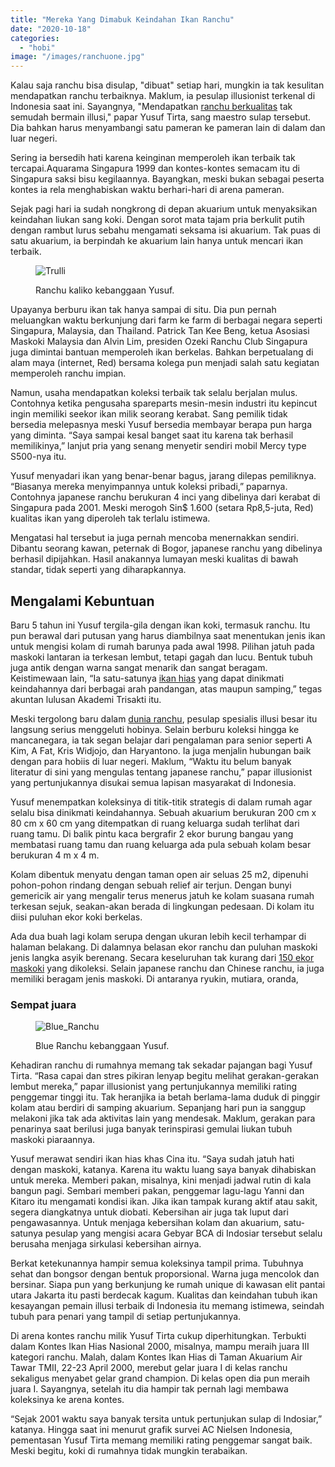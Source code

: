 ```yaml
---
title: "Mereka Yang Dimabuk Keindahan Ikan Ranchu"
date: "2020-10-18"
categories: 
  - "hobi"
image: "/images/ranchuone.jpg"
---
```


Kalau saja ranchu bisa disulap, "dibuat" setiap hari, mungkin ia tak kesulitan mendapatkan ranchu terbaiknya. Maklum, ia pesulap illusionist terkenal di Indonesia saat ini. Sayangnya, "Mendapatkan [ranchu berkualitas](http://localhost/mitra/beda-kepala-naga-dan-ranchu-lion.html) tak semudah bermain illusi," papar Yusuf Tirta, sang maestro sulap tersebut. Dia bahkan harus menyambangi satu pameran ke pameran lain di dalam dan luar negeri.

Sering ia bersedih hati karena keinginan memperoleh ikan terbaik tak tercapai.Aquarama Singapura 1999 dan kontes-kontes semacam itu di Singapura saksi bisu kegilaannya. Bayangkan, meski bukan sebagai peserta kontes ia rela menghabiskan waktu berhari-hari di arena pameran.

Sejak pagi hari ia sudah nongkrong di depan akuarium untuk menyaksikan keindahan liukan sang koki. Dengan sorot mata tajam pria berkulit putih dengan rambut lurus sebahu mengamati seksama isi akuarium. Tak puas di satu akuarium, ia berpindah ke akuarium lain hanya untuk mencari ikan terbaik.

<figure>

![Trulli](/images/ranchu.jpg)

<figcaption>

Ranchu kaliko kebanggaan Yusuf.

</figcaption>

</figure>

Upayanya berburu ikan tak hanya sampai di situ. Dia pun pernah meluangkan waktu berkunjung dari farm ke farm di berbagai negara seperti Singapura, Malaysia, dan Thailand. Patrick Tan Kee Beng, ketua Asosiasi Maskoki Malaysia dan Alvin Lim, presiden Ozeki Ranchu Club Singapura juga dimintai bantuan memperoleh ikan berkelas. Bahkan berpetualang di alam maya (internet, Red) bersama kolega pun menjadi salah satu kegiatan memperoleh ranchu impian.

Namun, usaha mendapatkan koleksi terbaik tak selalu berjalan mulus. Contohnya ketika pengusaha spareparts mesin-mesin industri itu kepincut ingin memiliki seekor ikan milik seorang kerabat. Sang pemilik tidak bersedia melepasnya meski Yusuf bersedia membayar berapa pun harga yang diminta. “Saya sampai kesal banget saat itu karena tak berhasil memilikinya,” lanjut pria yang senang menyetir sendiri mobil Mercy type S500-nya itu.

Yusuf menyadari ikan yang benar-benar bagus, jarang dilepas pemiliknya. “Biasanya mereka menyimpannya untuk koleksi pribadi,” paparnya. Contohnya japanese ranchu berukuran 4 inci yang dibelinya dari kerabat di Singapura pada 2001. Meski merogoh Sin$ 1.600 (setara Rp8,5-juta, Red) kualitas ikan yang diperoleh tak terlalu istimewa.

Mengatasi hal tersebut ia juga pernah mencoba menernakkan sendiri. Dibantu seorang kawan, peternak di Bogor, japanese ranchu yang dibelinya berhasil dipijahkan. Hasil anakannya lumayan meski kualitas di bawah standar, tidak seperti yang diharapkannya.

## Mengalami Kebuntuan

Baru 5 tahun ini Yusuf tergila-gila dengan ikan koki, termasuk ranchu. Itu pun berawal dari putusan yang harus diambilnya saat menentukan jenis ikan untuk mengisi kolam di rumah barunya pada awal 1998. Pilihan jatuh pada maskoki lantaran ia terkesan lembut, tetapi gagah dan lucu. Bentuk tubuh juga antik dengan warna sangat menarik dan sangat beragam. Keistimewaan lain, “Ia satu-satunya [ikan hias](http://localhost/mitra/ikan-hias "ikan hias") yang dapat dinikmati keindahannya dari berbagai arah pandangan, atas maupun samping,” tegas akuntan lulusan Akademi Trisakti itu.

Meski tergolong baru dalam [dunia ranchu](http://localhost/mitra/inilah-perbedaan-fisik-ranchu-cina-dan.html), pesulap spesialis illusi besar itu langsung serius menggeluti hobinya. Selain berburu koleksi hingga ke mancanegara, ia tak segan belajar dari pengalaman para senior seperti A Kim, A Fat, Kris Widjojo, dan Haryantono. Ia juga menjalin hubungan baik dengan para hobiis di luar negeri. Maklum, “Waktu itu belum banyak literatur di sini yang mengulas tentang japanese ranchu,” papar illusionist yang pertunjukannya disukai semua lapisan masyarakat di Indonesia.

Yusuf menempatkan koleksinya di titik-titik strategis di dalam rumah agar selalu bisa dinikmati keindahannya. Sebuah akuarium berukuran 200 cm x 80 cm x 60 cm yang ditempatkan di ruang keluarga sudah terlihat dari ruang tamu. Di balik pintu kaca bergrafir 2 ekor burung bangau yang membatasi ruang tamu dan ruang keluarga ada pula sebuah kolam besar berukuran 4 m x 4 m.

Kolam dibentuk menyatu dengan taman open air seluas 25 m2, dipenuhi pohon-pohon rindang dengan sebuah relief air terjun. Dengan bunyi gemericik air yang mengalir terus menerus jatuh ke kolam suasana rumah terkesan sejuk, seakan-akan berada di lingkungan pedesaan. Di kolam itu diisi puluhan ekor koki berkelas.

Ada dua buah lagi kolam serupa dengan ukuran lebih kecil terhampar di halaman belakang. Di dalamnya belasan ekor ranchu dan puluhan maskoki jenis langka asyik berenang. Secara keseluruhan tak kurang dari [150 ekor maskoki](http://localhost/mitra/ranchu-thailand-dan-china-rebut-pasar.html) yang dikoleksi. Selain japanese ranchu dan Chinese ranchu, ia juga memiliki beragam jenis maskoki. Di antaranya ryukin, mutiara, oranda,

### Sempat juara

<figure>

![Blue_Ranchu](/images/Blue_Ranchu.jpg)

<figcaption>

Blue Ranchu kebanggaan Yusuf.

</figcaption>

</figure>

Kehadiran ranchu di rumahnya memang tak sekadar pajangan bagi Yusuf Tirta. “Rasa capai dan stres pikiran lenyap begitu melihat gerakan-gerakan lembut mereka,” papar illusionist yang pertunjukannya memiliki rating penggemar tinggi itu. Tak heranjika ia betah berlama-lama duduk di pinggir kolam atau berdiri di samping akuarium. Sepanjang hari pun ia sanggup melakoni jika tak ada aktivitas lain yang mendesak. Maklum, gerakan para penarinya saat berilusi juga banyak terinspirasi gemulai liukan tubuh maskoki piaraannya.

Yusuf merawat sendiri ikan hias khas Cina itu. “Saya sudah jatuh hati dengan maskoki, katanya. Karena itu waktu luang saya banyak dihabiskan untuk mereka. Memberi pakan, misalnya, kini menjadi jadwal rutin di kala bangun pagi. Sembari memberi pakan, penggemar lagu-lagu Yanni dan Kitaro itu mengamati kondisi ikan. Jika ikan tampak kurang aktif atau sakit, segera diangkatnya untuk diobati. Kebersihan air juga tak luput dari pengawasannya. Untuk menjaga kebersihan kolam dan akuarium, satu-satunya pesulap yang mengisi acara Gebyar BCA di Indosiar tersebut selalu berusaha menjaga sirkulasi kebersihan airnya.

Berkat ketekunannya hampir semua koleksinya tampil prima. Tubuhnya sehat dan bongsor dengan bentuk proporsional. Warna juga mencolok dan bersinar. Siapa pun yang berkunjung ke rumah unique di kawasan elit pantai utara Jakarta itu pasti berdecak kagum. Kualitas dan keindahan tubuh ikan kesayangan pemain illusi terbaik di Indonesia itu memang istimewa, seindah tubuh para penari yang tampil di setiap pertunjukannya.

Di arena kontes ranchu milik Yusuf Tirta cukup diperhitungkan. Terbukti dalam Kontes Ikan Hias Nasional 2000, misalnya, mampu meraih juara III kategori ranchu. Malah, dalam Kontes Ikan Hias di Taman Akuarium Air Tawar TMII, 22-23 April 2000, merebut gelar juara I di kelas ranchu sekaligus menyabet gelar grand champion. Di kelas open dia pun meraih juara I. Sayangnya, setelah itu dia hampir tak pernah lagi membawa koleksinya ke arena kontes.

“Sejak 2001 waktu saya banyak tersita untuk pertunjukan sulap di Indosiar,” katanya. Hingga saat ini menurut grafik survei AC Nielsen Indonesia, pementasan Yusuf Tirta memang memiliki rating penggemar sangat baik. Meski begitu, koki di rumahnya tidak mungkin terabaikan.
